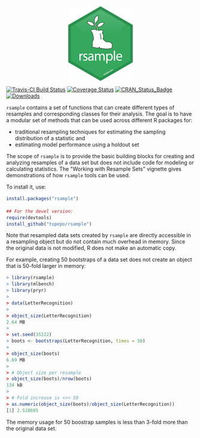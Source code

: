 


<img src="rsample_hex_thumb.png" title="hex sticker thumb" alt="rsample" style="display: block; margin: auto;" />

[![Travis-CI Build Status](https://travis-ci.org/topepo/rsample.svg?branch=master)](https://travis-ci.org/topepo/rsample)
[![Coverage Status](https://img.shields.io/codecov/c/github/topepo/rsample/master.svg)](https://codecov.io/github/topepo/rsample?branch=master)
[![CRAN_Status_Badge](http://www.r-pkg.org/badges/version/rsample)](https://cran.r-project.org/web/packages/rsample)
[![Downloads](http://cranlogs.r-pkg.org/badges/rsample)](https://cran.r-project.org/web/packages/rsample)

`rsample` contains a set of functions that can create different types of resamples and corresponding classes for their analysis. 
The goal is to have a modular set of methods that can be used across different R packages for:
 
 * traditional resampling techniques for estimating the sampling distribution of a statistic and
 * estimating model performance using a holdout set
 
The scope of `rsample` is to provide the basic building blocks for creating and analyzing resamples of a data set but does not include code for modeling or calculating statistics. The "Working with Resample Sets" vignette gives demonstrations of how `rsample` tools can be used.  

To install it, use:

```r
install.packages("rsample")

## For the devel version:
require(devtools)
install_github("topepo/rsample")
```

Note that resampled data sets created by `rsample` are directly accessible in a resampling object but do not contain much overhead in memory. Since the original data is not modified, R does not make an automatic copy. 
 
For example, creating 50 bootstraps of a data set does not create an object that is 50-fold larger in memory:

```r
> library(rsample)
> library(mlbench)
> library(pryr)
> 
> data(LetterRecognition)
> 
> object_size(LetterRecognition)
2.64 MB
> 
> set.seed(35222)
> boots <- bootstraps(LetterRecognition, times = 50)
> 
> object_size(boots)
6.69 MB
> 
> # Object size per resample
> object_size(boots)/nrow(boots)
134 kB
> 
> # Fold increase is <<< 50
> as.numeric(object_size(boots)/object_size(LetterRecognition))
[1] 2.528695
```

The memory usage for 50 boostrap samples is less than 3-fold more than the original data set. 

